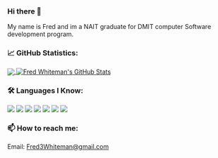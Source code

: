 ### Hi there 👋
My name is Fred and im a NAIT graduate for DMIT computer Software development program.

### 📈 GitHub Statistics:

<a href="https://github.com/Fred-III-Whiteman/Fred-III-Whiteman">
   <img align="Center" src="https://github-readme-stats.vercel.app/api/top-langs/?username=Fred-III-Whiteman&layout=compact&count_private=true&theme=dark" />
 </a>

<a href="https://github.com/Fred-III-Whiteman/Fred-III-Whiteman">
   <img align="center" src="https://github-readme-stats.vercel.app/api?username=Fred-III-Whiteman&show_icons=true&count_private=true&theme=dark" alt="Fred Whiteman's GitHub Stats" />
</a>

### 🛠️ Languages I Know:
![](https://img.shields.io/badge/Python-informational?style=flat&logo=Python&logoColor=blue&color=grey)
![](https://img.shields.io/badge/C-Sharp-informational?style=flat&logo=C-Sharp&logoColor=blueviolet&color=grey)
![](https://img.shields.io/badge/HTML-5-informational?style=flat&logo=HTML5&logoColor=orange&color=grey)
![](https://img.shields.io/badge/CSS-informational?style=flat&logo=css3&logoColor=blue&color=grey)
![](https://img.shields.io/badge/JavaScript-informational?style=flat&logo=JavaScript&logoColor=yellow&color=grey)
![](https://img.shields.io/badge/SQL-informational?style=flat&logo=microsoft-sql-server&logoColor=blue&color=grey)
![](https://img.shields.io/badge/Flutter-informational?style=flat&logo=flutter&logoColor=blue&color=grey)


### 📫 How to reach me:
Email: Fred3Whiteman@gmail.com
<!--
**Fred-III-Whiteman/Fred-III-Whiteman** is a ✨ _special_ ✨ repository because its `README.md` (this file) appears on your GitHub profile.

Here are some ideas to get you started:

- 🔭 I’m currently working on ...
- 🌱 I’m currently learning ...
- 👯 I’m looking to collaborate on ...
- 🤔 I’m looking for help with ...
- 💬 Ask me about ...
- 📫 How to reach me: ...
- 😄 Pronouns: ...
- ⚡ Fun fact: ...
-->
